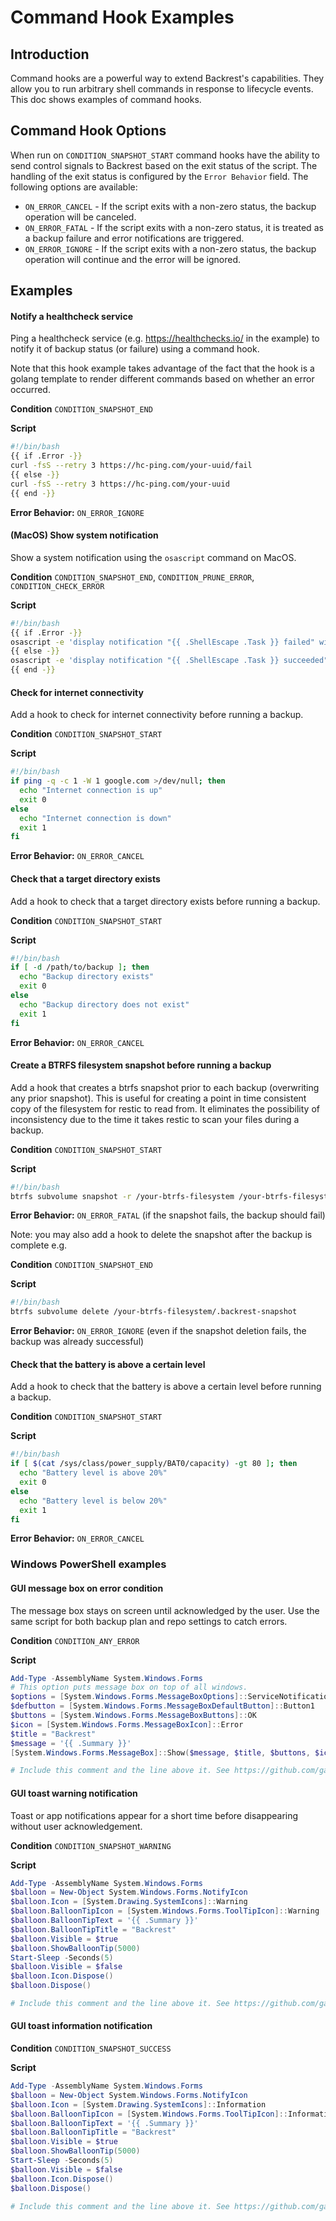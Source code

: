 # Command Hook Examples

## Introduction

Command hooks are a powerful way to extend Backrest's capabilities. They allow you to run arbitrary shell commands in response to lifecycle events. This doc shows examples of command hooks.

## Command Hook Options

When run on `CONDITION_SNAPSHOT_START` command hooks have the ability to send control signals to Backrest based on the exit status of the script. The handling of the exit status is configured by the `Error Behavior` field. The following options are available:

- `ON_ERROR_CANCEL` - If the script exits with a non-zero status, the backup operation will be canceled.
- `ON_ERROR_FATAL` - If the script exits with a non-zero status, it is treated as a backup failure and error notifications are triggered.
- `ON_ERROR_IGNORE` - If the script exits with a non-zero status, the backup operation will continue and the error will be ignored.

## Examples


#### Notify a healthcheck service

Ping a healthcheck service (e.g. https://healthchecks.io/ in the example) to notify it of backup status (or failure) using a command hook.

Note that this hook example takes advantage of the fact that the hook is a golang template to render different commands based on whether an error occurred.

**Condition** `CONDITION_SNAPSHOT_END`

**Script**

```bash
#!/bin/bash
{{ if .Error -}}
curl -fsS --retry 3 https://hc-ping.com/your-uuid/fail
{{ else -}}
curl -fsS --retry 3 https://hc-ping.com/your-uuid
{{ end -}}
```

**Error Behavior:** `ON_ERROR_IGNORE`

#### (MacOS) Show system notification

Show a system notification using the `osascript` command on MacOS.

**Condition** `CONDITION_SNAPSHOT_END`, `CONDITION_PRUNE_ERROR`, `CONDITION_CHECK_ERROR`

**Script**

```bash
#!/bin/bash
{{ if .Error -}}
osascript -e 'display notification "{{ .ShellEscape .Task }} failed" with title "Backrest"'
{{ else -}}
osascript -e 'display notification "{{ .ShellEscape .Task }} succeeded" with title "Backrest"'
{{ end -}}
```


#### Check for internet connectivity

Add a hook to check for internet connectivity before running a backup.

**Condition** `CONDITION_SNAPSHOT_START`

**Script**

```bash
#!/bin/bash
if ping -q -c 1 -W 1 google.com >/dev/null; then
  echo "Internet connection is up"
  exit 0
else
  echo "Internet connection is down"
  exit 1
fi
```

**Error Behavior:** `ON_ERROR_CANCEL`

#### Check that a target directory exists

Add a hook to check that a target directory exists before running a backup.

**Condition** `CONDITION_SNAPSHOT_START`

**Script**

```bash
#!/bin/bash
if [ -d /path/to/backup ]; then
  echo "Backup directory exists"
  exit 0
else
  echo "Backup directory does not exist"
  exit 1
fi
```

**Error Behavior:** `ON_ERROR_CANCEL`


#### Create a BTRFS filesystem snapshot before running a backup

Add a hook that creates a btrfs snapshot prior to each backup (overwriting any prior snapshot). This is useful for creating a point in time consistent copy of the filesystem for restic to read from. It eliminates the possibility of inconsistency due to the time it takes restic to scan your files during a backup.

**Condition** `CONDITION_SNAPSHOT_START`

**Script**

```bash
#!/bin/bash
btrfs subvolume snapshot -r /your-btrfs-filesystem /your-btrfs-filesystem/.backrest-snapshot
```

**Error Behavior:** `ON_ERROR_FATAL` (if the snapshot fails, the backup should fail)

Note: you may also add a hook to delete the snapshot after the backup is complete e.g. 

**Condition** `CONDITION_SNAPSHOT_END`

**Script**

```bash
#!/bin/bash
btrfs subvolume delete /your-btrfs-filesystem/.backrest-snapshot
```

**Error Behavior:** `ON_ERROR_IGNORE` (even if the snapshot deletion fails, the backup was already successful)

#### Check that the battery is above a certain level

Add a hook to check that the battery is above a certain level before running a backup.

**Condition** `CONDITION_SNAPSHOT_START`

**Script**

```bash
#!/bin/bash
if [ $(cat /sys/class/power_supply/BAT0/capacity) -gt 80 ]; then
  echo "Battery level is above 20%"
  exit 0
else
  echo "Battery level is below 20%"
  exit 1
fi
```

**Error Behavior:** `ON_ERROR_CANCEL`

### Windows PowerShell examples
#### GUI message box on error condition
The message box stays on screen until acknowledged by the user. Use the same script for both backup plan and repo settings to catch errors.

**Condition** `CONDITION_ANY_ERROR`

**Script**
```powershell
Add-Type -AssemblyName System.Windows.Forms
# This option puts message box on top of all windows.
$options = [System.Windows.Forms.MessageBoxOptions]::ServiceNotification
$defbutton = [System.Windows.Forms.MessageBoxDefaultButton]::Button1
$buttons = [System.Windows.Forms.MessageBoxButtons]::OK
$icon = [System.Windows.Forms.MessageBoxIcon]::Error
$title = "Backrest"
$message = '{{ .Summary }}'
[System.Windows.Forms.MessageBox]::Show($message, $title, $buttons, $icon, $defbutton, $options)

# Include this comment and the line above it. See https://github.com/garethgeorge/backrest/issues/400
```
#### GUI toast warning notification
Toast or app notifications appear for a short time before disappearing without user acknowledgement.

**Condition** `CONDITION_SNAPSHOT_WARNING`

**Script**
```powershell
Add-Type -AssemblyName System.Windows.Forms
$balloon = New-Object System.Windows.Forms.NotifyIcon
$balloon.Icon = [System.Drawing.SystemIcons]::Warning
$balloon.BalloonTipIcon = [System.Windows.Forms.ToolTipIcon]::Warning
$balloon.BalloonTipText = '{{ .Summary }}'
$balloon.BalloonTipTitle = "Backrest"
$balloon.Visible = $true
$balloon.ShowBalloonTip(5000)
Start-Sleep -Seconds(5)
$balloon.Visible = $false
$balloon.Icon.Dispose()
$balloon.Dispose()

# Include this comment and the line above it. See https://github.com/garethgeorge/backrest/issues/400
```
#### GUI toast information notification

**Condition** `CONDITION_SNAPSHOT_SUCCESS`

**Script**
```powershell
Add-Type -AssemblyName System.Windows.Forms
$balloon = New-Object System.Windows.Forms.NotifyIcon
$balloon.Icon = [System.Drawing.SystemIcons]::Information
$balloon.BalloonTipIcon = [System.Windows.Forms.ToolTipIcon]::Information
$balloon.BalloonTipText = '{{ .Summary }}'
$balloon.BalloonTipTitle = "Backrest"
$balloon.Visible = $true
$balloon.ShowBalloonTip(5000)
Start-Sleep -Seconds(5)
$balloon.Visible = $false
$balloon.Icon.Dispose()
$balloon.Dispose()

# Include this comment and the line above it. See https://github.com/garethgeorge/backrest/issues/400
```
